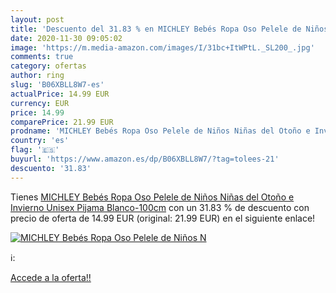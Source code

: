 ```yaml
---
layout: post
title: 'Descuento del 31.83 % en MICHLEY Bebés Ropa Oso Pelele de Niños N'
date: 2020-11-30 09:05:02
image: 'https://m.media-amazon.com/images/I/31bc+ItWPtL._SL200_.jpg'
comments: true
category: ofertas
author: ring
slug: 'B06XBLL8W7-es'
actualPrice: 14.99 EUR
currency: EUR
price: 14.99
comparePrice: 21.99 EUR
prodname: 'MICHLEY Bebés Ropa Oso Pelele de Niños Niñas del Otoño e Invierno Unisex Pijama Blanco-100cm'
country: 'es'
flag: '🇪🇸'
buyurl: 'https://www.amazon.es/dp/B06XBLL8W7/?tag=tolees-21'
descuento: '31.83'
---
```


Tienes [MICHLEY Bebés Ropa Oso Pelele de Niños Niñas del Otoño e Invierno Unisex Pijama Blanco-100cm](https://www.amazon.es/dp/B06XBLL8W7/?tag=tolees-21) con un 31.83 % de descuento con precio de oferta de 14.99 EUR (original: 21.99 EUR) en el siguiente enlace!

[![MICHLEY Bebés Ropa Oso Pelele de Niños N](https://m.media-amazon.com/images/I/31bc+ItWPtL._SL200_.jpg)](https://www.amazon.es/dp/B06XBLL8W7/?tag=tolees-21)

ℹ️:


[Accede a la oferta!!](https://www.amazon.es/dp/B06XBLL8W7/?tag=tolees-21)
